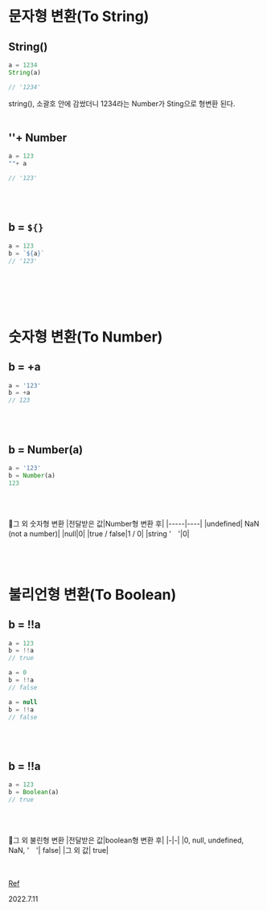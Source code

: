 # 문자형 변환(To String)

## String()
```js
a = 1234
String(a)

// '1234'
```
string(), 소괄호 안에 감쌌더니 1234라는 Number가 Sting으로 형변환 된다.<br/><br/>

## ''+ Number
```js
a = 123
""+ a

// '123'
```
<br/><br/>

##  b = `${}`
```js
a = 123
b = `${a}`
// '123'
```
<br/><br/><br/><br/>


# 숫자형 변환(To Number)

## b = +a
```js
a = '123'
b = +a
// 123
```
<br/><br/>

## b = Number(a)
```js
a = '123'
b = Number(a)
123
```
<br/><br/>

🍑그 외 숫자형 변환
|전달받은 값|Number형 변환 후|
|-----|----|
|undefined| NaN (not a number)|
|null|0|
|true / false|1 / 0|
|string '　'|0|
<br/><br/><br/><br/>

# 불리언형 변환(To Boolean)

## b = !!a
```js
a = 123
b = !!a
// true

a = 0
b = !!a
// false

a = null
b = !!a
// false
```
<br/><br/>

## b = !!a
```js
a = 123
b = Boolean(a)
// true
```
<br/><br/>

🍒그 외 불린형 변환
|전달받은 값|boolean형 변환 후|
|-|-|
|0, null, undefined, NaN, '　'| false|
|그 외 값| true|

<br/><br/>
[Ref](https://ko.javascript.info/type-conversions)

2022.7.11